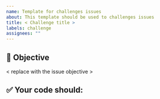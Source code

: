 ```yaml
---
name: Template for challenges issues
about: This template should be used to challenges issues
title: < Challenge title >
labels: challenge
assignees: ""
---
```


## 🎯 Objective

&lt; replace with the issue objective &gt;

## ✅ Your code should:

